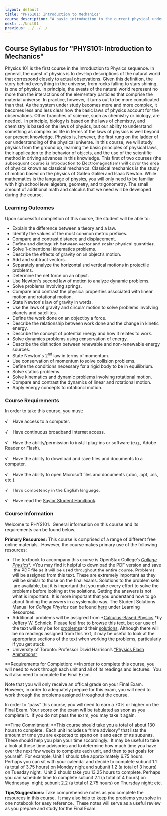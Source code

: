 ```yaml
---
layout: default
title: "PHYS101: Introduction to Mechanics"
course_description: "A basic introduction to the current physical understanding of our universe, including an examination of basic principles of physical laws, their application to the behavior of objects, and the use of the scientific method in driving advances in this knowledge."
next: ../Unit01
previous: ../../../
---
```

Course Syllabus for "PHYS101: Introduction to Mechanics"
--------------------------------------------------------

Physics 101 is the first course in the Introduction to Physics sequence.
In general, the quest of physics is to develop descriptions of the
natural world that correspond closely to actual observations. Given this
definition, the story behind everything in the universe, from rocks
falling to stars shining, is one of physics. In principle, the events of
the natural world represent no more than the interactions of the
elementary particles that comprise the material universe. In practice,
however, it turns out to be more complicated than that. As the system
under study becomes more and more complex, it becomes less and less
clear how the basic laws of physics account for the observations. Other
branches of science, such as chemistry or biology, are needed.  In
principle, biology is based on the laws of chemistry, and chemistry is
based on the laws of physics, but our ability to understand something as
complex as life in terms of the laws of physics is well beyond our
present knowledge. Physics is, however, the first rung on the ladder of
our understanding of the physical universe. In this course, we will
study physics from the ground up, learning the basic principles of
physical laws, their application to the behavior of objects, and the use
of the scientific method in driving advances in this knowledge. This
first of two courses (the subsequent course is Introduction to
Electromagnetism) will cover the area of physics known as classical
mechanics. Classical mechanics is the study of motion based on the
physics of Galileo Galilei and Isaac Newton. While mathematics is the
language of physics, you will only need to be familiar with high school
level algebra, geometry, and trigonometry. The small amount of
additional math and calculus that we need will be developed during the
course.

### Learning Outcomes

Upon successful completion of this course, the student will be able to:

-   Explain the difference between a theory and a law.
-   Identify the values of the most common metric prefixes.
-   Compare and contrast distance and displacement.
-   Define and distinguish between vector and scalar physical
    quantities.
-   Solve 1-dinentional kinematics problems.
-   Describe the effects of gravity on an object’s motion.
-   Add and subtract vectors.
-   Separately analyze the horizontal and vertical motions in projectile
    problems.
-   Determine the net force on an object.
-   Use Newton's second law of motion to analyze dynamic problems.
-   Solve problems involving springs.
-   Compare and contrast the physical properties associated with linear
    motion and rotational motion.
-   State Newton's law of gravity in words.
-   Use the laws of gravity and circular motion to solve problems
    involving planets and satellites.
-   Define the work done on an object by a force.
-   Describe the relationship between work done and the change in
    kinetic energy.
-   Describe the concept of potential energy and how it relates to work.
-   Solve dynamics problems using conservation of energy.
-   Describe the distinction between renewable and non-renewable energy
    sources.
-   State Newton's 2<sup>nd</sup> law in terms of momentum.
-   Use conservation of momentum to solve collision problems.
-   Define the conditions necessary for a rigid body to be in
    equilibrium.
-   Solve statics problems.
-   Solve kinematics and dynamic problems involving rotational motion.
-   Compare and contrast the dynamics of linear and rotational motion.
-   Apply energy concepts to rotational motion. 

### Course Requirements

In order to take this course, you must:  
    
 √    Have access to a computer.  
    
 √    Have continuous broadband Internet access.  
    
 √    Have the ability/permission to install plug-ins or software (e.g.,
Adobe Reader or Flash).  
    
 √    Have the ability to download and save files and documents to a
computer.  
    
 √    Have the ability to open Microsoft files and documents (.doc,
.ppt, .xls, etc.).  
    
 √    Have competency in the English language.  
    
 √    Have read the [Saylor Student
Handbook](http://www.saylor.org/site/wp-content/uploads/2012/05/Saylor-StudentHandbook.pdf).  

### Course Information

Welcome to PHYS101.  General information on this course and its
requirements can be found below.  
  
 **Primary Resources:** This course is comprised of a range of different
free online materials.  However, the course makes primary use of the
following resources:

-   The textbook to accompany this course is OpenStax College’s
    [*College
    Physics*](http://www.saylor.org/site/wp-content/uploads/2013/02/PHYS101_OpenStaxCollege_College-Physics.pdf)*. *You
    may find it helpful to download the PDF version and save  the PDF
    file as it will be used throughout the entire course. Problems will
    be assigned from this text. These are extremely important as they
    will be similar to those on the final exams. Solutions to the
    problem sets  are available, but it is important that you make every
    effort to solve the problems before looking at the solutions.
    Getting the answers is not what is important.  It is more important
    that you understand how to go about finding the answers in a
    systematic way. The Student Solutions Manual for *College Physics*
    can be found
    [here](http://openstaxcollege.org/textbooks/college-physics) under
    Learning Resources.
-   Additional  problems will be assigned from *[Calculus-Based
    Physics](http://www.anselm.edu/internet/physics/cbphysics/index.html) *by
    Jeffery W. Schnick. Please feel free to browse this text, but our
    use of the text will only be for
    [problems](http://www.anselm.edu/internet/physics/cbphysics/downloadsI/sacProblemsIa13.pdf)and
    their
    [solutions](http://www.anselm.edu/internet/physics/cbphysics/sacSolutionsI.html).
    Although there will be no readings assigned from this text, it may
    be useful to look at the appropriate sections of the text when
    working the problems, particularly if you get stuck.
-   University of Toronto: Professor David Harrison’s [“Physics Flash
    Animations”](http://faraday.physics.utoronto.ca/PVB/Harrison/Flash/)

**Requirements for Completion: **In order to complete this course, you
will need to work through each unit and all of its readings and
lectures.  You will also need to complete the Final Exam.  
  
 Note that you will only receive an official grade on your Final Exam. 
However, in order to adequately prepare for this exam, you will need to
work through the problems assigned throughout the course.  
  
 In order to “pass” this course, you will need to earn a 70% or higher
on the Final Exam. Your score on the exam will be tabulated as soon as
you complete it.  If you do not pass the exam, you may take it again.  
  
 **Time Commitment: **This course should take you a total of about 130
hours to complete.  Each unit includes a “time advisory” that lists the
amount of time you are expected to spend on it and each of its
subunits.  These should help you plan your time accordingly.  It may be
useful to take a look at these time advisories and to determine how much
time you have over the next few weeks to complete each unit, and then to
set goals for yourself.  For example, Unit 1 should take approximately
6.75 hours.  Perhaps you can sit with your calendar and decide to
complete subunit 1.1 (a total of 3.75 hours) on Monday night and subunit
1.2 (a total of 3 hours) on Tuesday night.  Unit 2 should take you 13.25
hours to complete. Perhaps you can schedule time to complete subunit 2.1
(a total of 4 hours) on Wednesday  night; subunit 2.2 (a total of 2.75
hours) on Thursday night; etc.  
  
 **Tips/Suggestions:** Take comprehensive notes as you complete the
resources in this course.  It may also help to keep the problems you
solve in one notebook for easy reference.  These notes will serve as a
useful review as you prepare and study for the Final Exam.  
  

